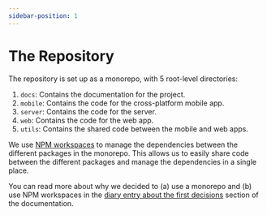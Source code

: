 ```yaml
---
sidebar-position: 1
---
```


# The Repository

The repository is set up as a monorepo, with 5 root-level directories:

1. `docs`: Contains the documentation for the project.
2. `mobile`: Contains the code for the cross-platform mobile app.
3. `server`: Contains the code for the server.
4. `web`: Contains the code for the web app.
5. `utils`: Contains the shared code between the mobile and web apps.

We use [NPM workspaces](https://docs.npmjs.com/cli/v7/using-npm/workspaces) to manage the dependencies between the different packages in the monorepo. This allows us to easily share code between the different packages and manage the dependencies in a single place.

You can read more about why we decided to (a) use a monorepo and (b) use NPM workspaces in the [diary entry about the first decisions](/blog/first-decisions) section of the documentation.